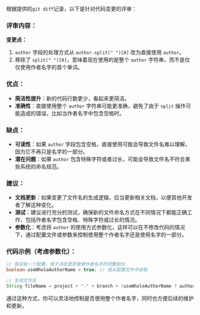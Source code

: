根据提供的`git diff`记录，以下是针对代码变更的评审：

### 评审内容：

**变更点：**
1. `author` 字段的处理方式从 `author.split(" ")[0]` 改为直接使用 `author`。
2. 移除了 `split(" ")[0]`，意味着现在使用的是整个 `author` 字符串，而不是仅仅使用作者名字的首个单词。

### 优点：
- **简洁性提升**：新的代码行数更少，看起来更简洁。
- **准确性**：直接使用整个 `author` 字符串可能更准确，避免了由于 `split` 操作可能造成的错误，比如当作者名字中包含空格时。

### 缺点：
- **可读性**：如果 `author` 字段包含空格，直接使用可能会导致文件名难以理解，因为它不再只是名字的一部分。
- **潜在问题**：如果 `author` 包含特殊字符或者过长，可能会导致文件名不符合某些系统的命名规范。

### 建议：
- **文档更新**：如果变更了文件名的生成逻辑，应当更新相关文档，以便其他开发者了解这种变化。
- **测试**：建议进行充分的测试，确保新的文件命名方式在不同情况下都能正确工作，包括作者名字包含空格、特殊字符或过长的情况。
- **参数化**：考虑将 `author` 的使用方式参数化，这样可以在不修改代码的情况下，通过配置文件或参数来控制使用整个作者名字还是使用名字的一部分。

### 代码示例（考虑参数化）：
```java
// 假设有一个配置，用于决定是否使用作者名字的完整部分
boolean useWholeAuthorName = true; // 或从配置文件中读取

// 生成文件名
String fileName = project + "-" + branch + (useWholeAuthorName ? author : author.split(" ")[0]) + "-" + System.currentTimeMillis() + "-" + RandomStringUtils.randomString(4) + ".md";
```

通过这种方式，你可以灵活地控制是否使用整个作者名字，同时也方便后续的维护和更新。